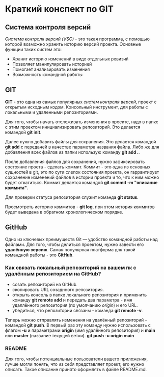 # Краткий конспект по GIT

## Система контроля версий
*Система контроля версий (VSC)* - это такая программа, с помощью которой возможно хранить историю версий проекта.
Основные функции таких систем это:
* Хранит историю изменений в виде отдельных ревизий
* Позволяет манипулировать историей
* Помогает анализировать изменения
* Возможность командной работы

## GIT
**GIT** - это одна из самых популярных *систем контроля версий*, проект с открытым исходным кодом.
Консольный инструмент, для работы с локальными и удаленными репозиториями.

Для того, чтобы начать отслеживать изменения в проекте, надо в папке с этим проектом инициализировать репозиторий. Это делается командой **git init**.

Далее нужно добавить файлы для сохранения. Это делается командой **git add** с передачей в качестве параметра названия файла.
Либо же для добавления всех файлов из папки использую команду **git add .**.

После добавления файлов для сохранения, нужно зафиксировать состояние проета - сделать коммит. Коммит - это одна из основных сущностей в git, это по сути слепок состояния проекта,
он гаррантирует сохранение изменений файлов в истории проекта и то, что к ним можно будет откатиться. Коммит делается командой **git commit -m "описание коммита"**.

Для проверки статуса репозитория служит команда **git status**.

Просмотреть историю коммитов - **git log**, при этом история коммитов будет выведена в обратном хронологическом порядке.

## GitHub

Одно из ключевых преимуществ Git — удобство командной работы над файлами. Для того, чтобы делиться проектом, нужно завести его **удалённую версию**.
Самая популярная платформа для такой командной работы - это **GitHub**. 

### Как связать локальный репозиторий на вашем пк с удалённым репозиторием на GitHub?
* созать репозиторий на GitHub.
* скопировать URL созаднного репозитория.
* открыть консоль в папке локального репозитория и применить команду **git remote add** и передать два параметра - имя удаллённого репозитория (по умолчанию *origin*) и его URL.
* убедиться, что репозитории связаны - команда **git remote -v**.

Теперь можно отправлять изменения на удалённый репозиторий - командой **git push**. В первый раз эту команду нужно использовать с флагом **-u** и параметрами **origin**
(имя удалённого репозитория) и **main** или **master** (название текущей ветки). **git push -u origin main**

### README

Для того, чтобы потенциальные пользователи вашего приложения, лучше могли понять, что из себя представляет проект, его нужно описать. Такое описание принято оформлять в файле README.md.
